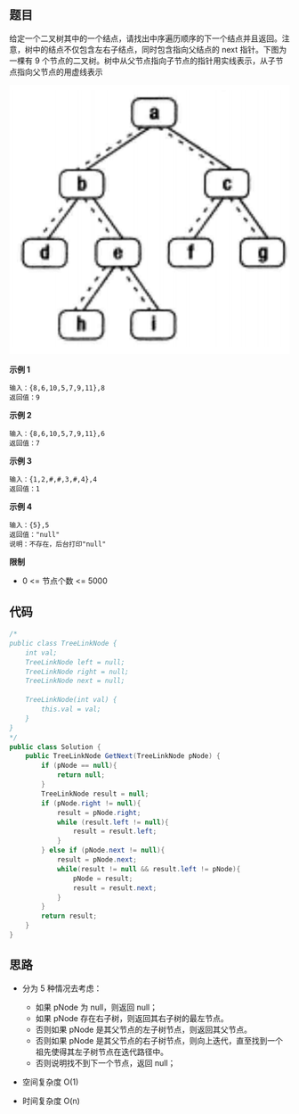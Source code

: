 ## 题目
给定一个二叉树其中的一个结点，请找出中序遍历顺序的下一个结点并且返回。注意，树中的结点不仅包含左右子结点，同时包含指向父结点的 next 指针。下图为一棵有 9 个节点的二叉树。树中从父节点指向子节点的指针用实线表示，从子节点指向父节点的用虚线表示

![](static/offer08.png)

**示例 1**
```
输入：{8,6,10,5,7,9,11},8
返回值：9
```

**示例 2**
```
输入：{8,6,10,5,7,9,11},6
返回值：7 
```

**示例 3**
```
输入：{1,2,#,#,3,#,4},4
返回值：1 
```

**示例 4**
```
输入：{5},5
返回值："null"
说明：不存在，后台打印"null"  
```

**限制**
* 0 <= 节点个数 <= 5000

## 代码
```JAVA
/*
public class TreeLinkNode {
    int val;
    TreeLinkNode left = null;
    TreeLinkNode right = null;
    TreeLinkNode next = null;

    TreeLinkNode(int val) {
        this.val = val;
    }
}
*/
public class Solution {
    public TreeLinkNode GetNext(TreeLinkNode pNode) {
        if (pNode == null){
            return null;
        }
        TreeLinkNode result = null;
        if (pNode.right != null){
            result = pNode.right;
            while (result.left != null){
                result = result.left;
            }
        } else if (pNode.next != null){
            result = pNode.next;
            while(result != null && result.left != pNode){
                pNode = result;
                result = result.next;
            }
        }
        return result;
    }
}
```

## 思路

* 分为 5 种情况去考虑：
    * 如果 pNode 为 null，则返回 null；
    * 如果 pNode 存在右子树，则返回其右子树的最左节点。
    * 否则如果 pNode 是其父节点的左子树节点，则返回其父节点。
    * 否则如果 pNode 是其父节点的右子树节点，则向上迭代，直至找到一个祖先使得其左子树节点在迭代路径中。
    * 否则说明找不到下一个节点，返回 null；

* 空间复杂度 O(1)
* 时间复杂度 O(n)